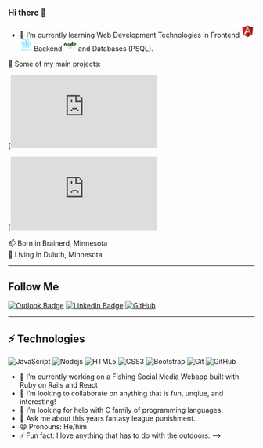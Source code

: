 ### Hi there 👋

- 🌱 I’m currently learning Web Development Technologies in Frontend <img src="https://raw.githubusercontent.com/devicons/devicon/master/icons/angularjs/angularjs-original.svg" alt="angular-js" width="25" height="25" />  <img src="https://raw.githubusercontent.com/devicons/devicon/master/icons/react/react-original-wordmark.svg" alt="react" width="25" height="25" /> Backend <img src="https://raw.githubusercontent.com/devicons/devicon/master/icons/nodejs/nodejs-original-wordmark.svg" alt="nodejs" width="25" height="25" />
 and Databases (PSQL).

🚀 Some of my main projects:

[![ReadMe Card](https://github.com/jacknorquist/rails-react/blob/main/README.md)

[![ReadMe Card](https://github.com/jacknorquist/rails-react/blob/main/README.md)



<p> 
📫  Born in Brainerd, Minnesota
<br>
📌  Living in Duluth, Minnesota 
</p>

<hr>

## Follow Me


[![Outlook Badge](https://img.shields.io/badge/-ing.jack.norquist@outlook.com-c14438?style=flat-square&logo=Gmail&logoColor=white&link=mailto:ing.jack.norquist@outlook.com)](mailto:ing.jack.norquist@outlook.com)
[![Linkedin Badge](https://img.shields.io/badge/-jacknorquist-blue?style=flat-square&logo=Linkedin&logoColor=white&link=https://www.linkedin.com/in/jack-norquist/)](https://www.linkedin.com/in/jack-norquist/)
[![GitHub](https://img.shields.io/badge/-GitHub-181717?style=flat-square&logo=github&logoColor=white&link=https://github.com/jacknorquist)](https://github.com/jacknorquist)

<hr>

## ⚡ Technologies

![JavaScript](https://img.shields.io/badge/-JavaScript-black?style=flat-square&logo=javascript)
![Nodejs](https://img.shields.io/badge/-Nodejs-black?style=flat-square&logo=Node.js)
![HTML5](https://img.shields.io/badge/-HTML5-E34F26?style=flat-square&logo=html5&logoColor=white)
![CSS3](https://img.shields.io/badge/-CSS3-1572B6?style=flat-square&logo=css3)
![Bootstrap](https://img.shields.io/badge/-Bootstrap-563D7C?style=flat-square&logo=bootstrap)
![Git](https://img.shields.io/badge/-Git-black?style=flat-square&logo=git)
![GitHub](https://img.shields.io/badge/-GitHub-181717?style=flat-square&logo=github)


- 🔭 I’m currently working on a Fishing Social Media Webapp built with Ruby on Rails and React
- 👯 I’m looking to collaborate on anything that is fun, unqiue, and interesting!
- 🤔 I’m looking for help with C family of programming languages.
- 💬 Ask me about this years fantasy league punishment.
- 😄 Pronouns: He/him
- ⚡ Fun fact: I love anything that has to do with the outdoors.
-->
